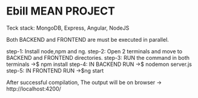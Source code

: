 # Ebill MEAN PROJECT
Teck stack: MongoDB, Express, Angular, NodeJS

Both BACKEND and FRONTEND are must be executed in parallel.

step-1: Install node,npm and ng.
step-2: Open 2 terminals and move to BACKEND and FRONTEND directories.
step-3: RUN the command in both terminals ->$ npm install
step-4: IN BACKEND RUN ->$ nodemon server.js
step-5: IN FRONTEND RUN ->$ng start

After successful compilation,
The output will be on browser -> http://localhost:4200/  
